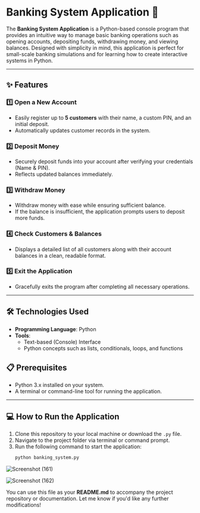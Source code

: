 # Banking System Application 🚀

The **Banking System Application** is a Python-based console program that provides an intuitive way to manage basic banking operations such as opening accounts, depositing funds, withdrawing money, and viewing balances. Designed with simplicity in mind, this application is perfect for small-scale banking simulations and for learning how to create interactive systems in Python.

---

## ✨ Features

### 1️⃣ Open a New Account  
- Easily register up to **5 customers** with their name, a custom PIN, and an initial deposit.  
- Automatically updates customer records in the system.  

### 2️⃣ Deposit Money  
- Securely deposit funds into your account after verifying your credentials (Name & PIN).  
- Reflects updated balances immediately.  

### 3️⃣ Withdraw Money  
- Withdraw money with ease while ensuring sufficient balance.  
- If the balance is insufficient, the application prompts users to deposit more funds.  

### 4️⃣ Check Customers & Balances  
- Displays a detailed list of all customers along with their account balances in a clean, readable format.  

### 5️⃣ Exit the Application  
- Gracefully exits the program after completing all necessary operations.  

--- 
## 🛠️ Technologies Used  
- **Programming Language**: Python  
- **Tools**: 
   - Text-based (Console) Interface
   - Python concepts such as lists, conditionals, loops, and functions


## 📋 Prerequisites  
- Python 3.x installed on your system.  
- A terminal or command-line tool for running the application.  

---

## 💻 How to Run the Application  
1. Clone this repository to your local machine or download the `.py` file.  
2. Navigate to the project folder via terminal or command prompt.  
3. Run the following command to start the application:  
   ```bash
   python banking_system.py
   
![Screenshot (161)](https://github.com/user-attachments/assets/0fe46269-13d0-40b4-8f45-856d7bd788da)

![Screenshot (162)](https://github.com/user-attachments/assets/e40942e0-f32c-4b4c-9359-be2af7b7cd62)





You can use this file as your **README.md** to accompany the project repository or documentation. Let me know if you'd like any further modifications!

